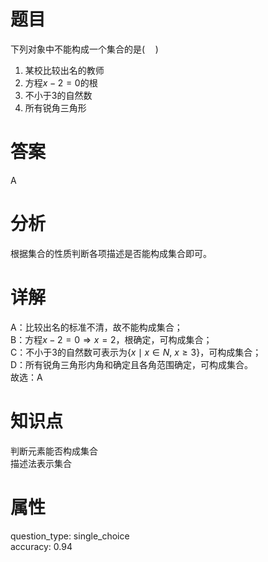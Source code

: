 # 题目

下列对象中不能构成一个集合的是$(\quad)$

1. 某校比较出名的教师
2. 方程$x-2=0$的根
3. 不小于$3$的自然数
4. 所有锐角三角形

# 答案

A

# 分析

根据集合的性质判断各项描述是否能构成集合即可。

# 详解

A：比较出名的标准不清，故不能构成集合；  
B：方程$x-2=0 \Rightarrow x=2$，根确定，可构成集合；  
C：不小于$3$的自然数可表示为$\{x \mid x \in N,\ x \ge 3\}$，可构成集合；  
D：所有锐角三角形内角和确定且各角范围确定，可构成集合。  
故选：A

# 知识点

判断元素能否构成集合  
描述法表示集合

# 属性

question_type: single_choice  
accuracy: 0.94
